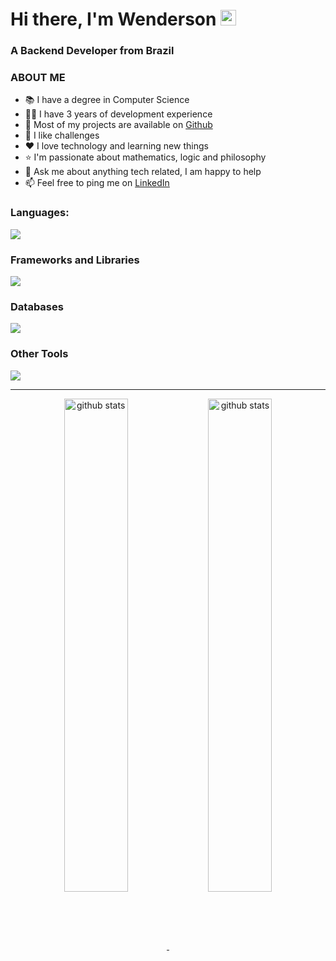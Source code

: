 <h1>Hi there, I'm Wenderson <img src="https://media.giphy.com/media/hvRJCLFzcasrR4ia7z/giphy.gif" width="25px"></h1>
<h3>A Backend Developer from Brazil</h3>


### ABOUT ME

* 📚 I have a degree in Computer Science
* 👨‍💻 I have 3 years of development experience
* 📝 Most of my projects are available on [Github](https://github.com/wendersoon?tab=repositories)
* 💪 I like challenges
* ❤️ I love technology and learning new things
* ⭐ I'm passionate about mathematics, logic and philosophy
* 💬 Ask me about anything tech related, I am happy to help
* 📫 Feel free to ping me on [LinkedIn](https://www.linkedin.com/in/wendersonomelo/)
 
  
### Languages:

<p>
  <a href="https://skillicons.dev">
    <img src="https://skillicons.dev/icons?i=python,go,javascript,css,html" />
  </a>
</p>

### Frameworks and Libraries
<p>
  <a href="https://skillicons.dev">
    <img src="https://skillicons.dev/icons?i=django,flask,jquery,sklearn" />
  </a>
</p>

### Databases

<p>
  <a href="https://skillicons.dev">
    <img src="https://skillicons.dev/icons?i=mysql,postgres,redis,sqlite" />
  </a>
</p>

### Other Tools

<p ">
  <a href="https://skillicons.dev">
    <img src="https://skillicons.dev/icons?i=git,docker,nginx,ubuntu,linux,github,vscode" />
  </a>
</p>

<hr>

<p align="center">
    <a target="_blank" href="https://github.com/wendersoon">
        <img src="https://github-readme-stats.vercel.app/api/top-langs/?username=wendersoon&layout=compact&theme=gotham" alt="github stats" width="45%" align="center"/>
    </a>
    <a target="_blank" href="https://github.com/wendersoon">
       <img src="https://github-readme-stats.vercel.app/api?username=wendersoon&show_icons=true&theme=gotham" alt="github stats" width="45%" align="center"/>
    </a>
</p>


